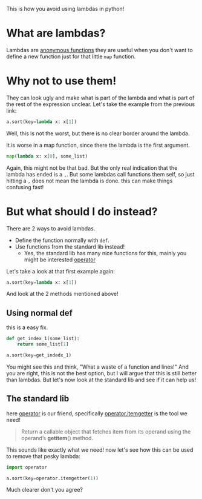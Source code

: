 This is how you avoid using lambdas in python!

# What are lambdas?
Lambdas are [anonymous functions](https://book.pythontips.com/en/latest/lambdas.html) they are useful when you don't want to define a new function just for that little `map` function.

# Why not to use them!
They can look ugly and make what is part of the lambda and what is part of the rest of the expression unclear.
Let's take the example from the previous link:
```python
a.sort(key=lambda x: x[1])
```
Well, this is not the worst, but there is no clear border around the lambda.

It is worse in a map function, since there the lambda is the first argument.
```python
map(lambda x: x[0], some_list)
```
Again, this might not be that bad. But the only real indication that the lambda has ended is a `,`.
But some lambdas call functions them self, so just hitting a `,` does not mean the lambda is done.
this can make things confusing fast!

# But what should I do instead?
There are 2 ways to avoid lambdas.
* Define the function normally with `def`.
* Use functions from the standard lib instead!
	* Yes, the standard lib has many nice functions for this, mainly you might be interested [operator](https://docs.python.org/3/library/operator.html) 

Let's take a look at that first example again:
```python
a.sort(key=lambda x: x[1])
```
And look at the 2 methods mentioned above!

## Using normal def
this is a easy fix.
```python
def get_index_1(some_list):
	return some_list[1]

a.sort(key=get_indedx_1)
```
You might see this and think, "What a waste of a function and lines!"
And you are right, this is not the best option, but I will argue that this is still better than lambdas.
But let's now look at the standard lib and see if it can help us!

## The standard lib
here [operator](https://docs.python.org/3/library/operator.html) is our friend, specifically [operator.itemgetter](https://docs.python.org/3/library/operator.html#operator.itemgetter) is the tool we need!
> Return a callable object that fetches item from its operand using the operand’s __getitem__() method.

This sounds like exactly what we need! now let's see how this can be used to remove that pesky lambda:
```python
import operator

a.sort(key=operator.itemgetter(1))
```
Much clearer don't you agree?

